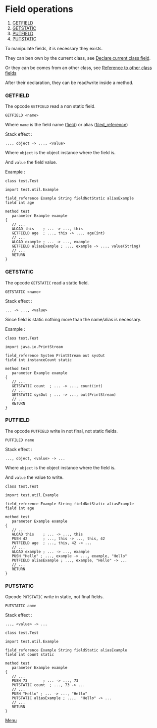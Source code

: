 # Field operations
1. [GETFIELD](#getfield)
1. [GETSTATIC](#getstatic)
1. [PUTFIELD](#putfield)
1. [PUTSTATIC](#putstatic)

To manipulate fields, it is necessary they exists.

They can ben own by the current class, see [Declare current class field](../grammar/Fields.md).

Or they can be comes from an other class, see [Reference to other class fields](../grammar/FieldsReference.md)

After their declaration, they can be read/write inside a method.

### GETFIELD 

The opcode `GETFIELD` read a non static field.

````ASM
GETFIELD <name>
````

Where `name` is the field name ([field](../grammar/Fields.md)) or alias ([filed_reference](../grammar/FieldsReference.md))

Stack effect : 

````ASM
..., object -> ..., <value>
````

Where `object` is the object instance where the field is.

And `value` the field value.

Example :

````ASM
class test.Test

import test.util.Example

field_reference Example String fieldNotStatic aliasExample
field int age

method test
   parameter Example example
{
   // ...
   ALOAD this    ; ... -> ..., this
   GETFIELD age  ; ..., this -> ..., age(int)
   // ...
   ALOAD example ; ... -> ..., example
   GETFIELD aliasExample ; ..., example -> ..., value(String)
   // ...
   RETURN
}
````

### GETSTATIC 

The opcode `GETSTATIC` read a static field.

````ASM
GETSTATIC <name>
````

Stack effect : 

````ASM
... -> ..., <value>
````

Since field is static nothing more than the name/alias is necessary.

Example :

````ASM
class test.Test

import java.io.PrintStream

field_reference System PrintStream out sysOut
field int instanceCount static

method test
   parameter Example example
{
   // ...
   GETSTATIC count  ; ... -> ..., count(int)
   // ...
   GETSTATIC sysOut ; ... -> ..., out(PrintStream)
   // ...
   RETURN
}
````

### PUTFIELD

The opcode `PUTFIELD` write in not final, not static fields.

````ASM
PUTFILED name
````

Stack effect :

````ASM
..., object, <value> -> ...
````

Where `object` is the object instance where the field is.

And `value` the value to write.

````ASM
class test.Test

import test.util.Example

field_reference Example String fieldNotStatic aliasExample
field int age

method test
   parameter Example example
{
   // ...
   ALOAD this    ; ... -> ..., this
   PUSH 42       ; ..., this -> ..., this, 42
   PUTFIELD age  ; ..., this, 42 -> ...
   // ...
   ALOAD example ; ... -> ..., example
   PUSH "Hello" ; ..., example -> ..., example, "Hello"
   PUTFIELD aliasExample ; ..., example, "Hello" -> ...
   // ...
   RETURN
}
````

### PUTSTATIC

Opcode `PUTSTATIC` write in static, not final fields.

````ASM
PUTSTATIC anme
````

Stack effect :

````ASM
..., <value> -> ...
````

````ASM
class test.Test

import test.util.Example

field_reference Example String fieldStatic aliasExample
field int count static

method test
   parameter Example example
{
   // ...
   PUSH 73       ; ... -> ..., 73
   PUTSTATIC count  ; ..., 73 -> ...
   // ...
   PUSH "Hello" ; ... -> ..., "Hello"
   PUTSTATIC aliasExample ; ...,  "Hello" -> ...
   // ...
   RETURN
}
````

[Menu](../Menu.md#menu)